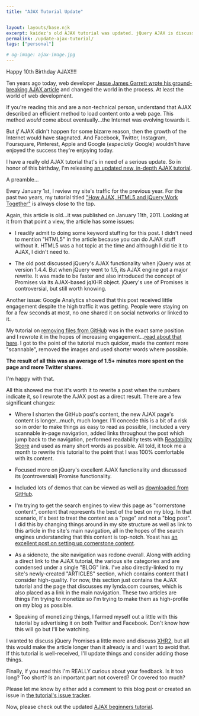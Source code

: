 ```yaml
---
title: "AJAX Tutorial Update"


layout: layouts/base.njk
excerpt: kaidez's old AJAX tutorial was updated. jQuery AJAX is discussed in depth and there's a short discussion on JavaScript Promises.
permalink: /update-ajax-tutorial/
tags: ["personal"]

# og-image: ajax-image.jpg
---
```

Happy 10th Birthday AJAX!!!!

Ten years ago today, web developer [Jesse James Garrett wrote his ground-breaking AJAX article](http://www.adaptivepath.com/ideas/ajax-new-approach-web-applications/) and changed the world in the process. At least the world of web development.

If you're reading this and are a non-technical person, understand that AJAX described an efficient method to load content onto a web page.  This method *would* come about eventually...the Internet was evolving towards it.

But *if* AJAX didn't happen for some bizarre reason, then the growth of the Internet would have stagnated. And Facebook, Twitter, Instagram, Foursquare, Pinterest, Apple and Google (*especially* Google) wouldn't have enjoyed the success they're enjoying today.

I have a really old AJAX tutorial that's in need of a serious update. So in honor of this birthday, I'm releasing [an updated new, in-depth AJAX tutorial](/ajax-tutorial/).

A preamble...

Every January 1st, I review my site's traffic for the previous year. For the past two years, my tutorial titled ["How AJAX, HTML5 and jQuery Work Together"](/ajax-jquery-html5-work-together/) is always close to the top.

Again, this article is old...it was published on January 11th, 2011. Looking at it from that point a view, the article has some issues:

* I readily admit to doing some keyword stuffing for this post. I didn't need to mention "HTML5" in the article because you can do AJAX stuff without it. HTML5 was a hot topic at the time and although I did tie it to AJAX, I didn't need to.

* The old post discussed jQuery's AJAX functionality when jQuery was at version 1.4.4. But when jQuery went to 1.5, its AJAX engine got a major rewrite. It was made to be faster and also introduced the concept of Promises via its AJAX-based jqXHR object.  jQuery's use of Promises is controversial, but still worth knowing.

Another issue: Google Analytics showed that this post received little engagement despite the high traffic it was getting. People were staying on for a few seconds at most, no one shared it on social networks or linked to it.

My tutorial on [removing files from GitHub](/remove-files-from-github/) was in the exact same position and I rewrote it in the hopes of increasing engagement...[read about that here](/github-tutorial-update/). I got to the point of the tutorial much quicker, made the content more "scannable", removed the images and used shorter words where possible.

__The result of all this was an average of 1.5+ minutes more spent on the page and more Twitter shares__.

I'm happy with that.

All this showed me that it's worth it to rewrite a post when the numbers indicate it, so I rewrote the AJAX post as a direct result. There are a few significant changes:

* Where I shorten the GitHub post's content, the new AJAX page's content is longer...much, much longer. I'll concede this is a bit of a risk so in order to make things as easy to read as possible, I included a very scannable in-page navigation, added links throughout the post which jump back to the navigation, performed readability tests with [Readability Score](https://readability-score.com/) and used as many short words as possible.  All told, it took me a month to rewrite this tutorial to the point that I was 100% comfortable with its content.

* Focused more on jQuery's excellent AJAX functionality and discussed its (controversial) Promise functionality.

* Included lots of demos that can be viewed as well as [downloaded from GitHub](https://github.com/kaidez/ajax-tutorial-samples).

* I'm trying to get the search engines to view this page as "cornerstone content", content that represents the best of the best on my blog. In that scenario, it's best to treat the content as a "page" and not a "blog post". I did this by changing things around in my site structure as well as link to this article in the site's main navigation, all in the hopes of the search engines understanding that this content is top-notch. Yoast has [an excellent post on setting up cornerstone content](https://yoast.com/cornerstone-content-rank/).

* As a sidenote, the site navigation was redone overall. Along with adding a direct link to the AJAX tutorial, the various site categories and are condensed under a single "BLOG" link. I've also directly-linked to my site's newly-created "ARTICLES" section, which contains content that I consider high-quality. For now, this section just contains the AJAX tutorial and the page that discusses my lynda.com courses, which is also placed as a link in the main navigation. These two articles are things I'm trying to monetize so I'm trying to make them as high-profile on my blog as possible.

* Speaking of monetizing things, I farmed myself out a little with this tutorial by advertising it on both Twitter and Facebook. Don't know how this will go but I'll be watching.

I wanted to discuss jQuery Promises a little more and discuss [XHR2](http://www.w3.org/TR/XMLHttpRequest2/), but all this would make the article longer than it already is and I want to avoid that. If this tutorial is well-received, I'll update things and consider adding those things.

Finally, if you read this I'm REALLY curious about your feedback. Is it too long? Too short? Is an important part not covered? Or covered too much?

Please let me know by either add a comment to this blog post or created an issue in [the tutorial's issue tracker](https://github.com/kaidez/ajax-tutorial-samples/issues).

Now, please check out the updated [AJAX beginners tutorial](/ajax-tutorial/).
